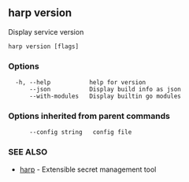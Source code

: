 ## harp version

Display service version

```
harp version [flags]
```

### Options

```
  -h, --help           help for version
      --json           Display build info as json
      --with-modules   Display builtin go modules
```

### Options inherited from parent commands

```
      --config string   config file
```

### SEE ALSO

* [harp](harp.md)	 - Extensible secret management tool


